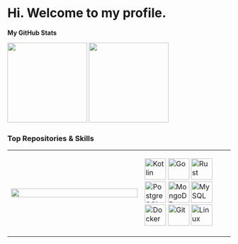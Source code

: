 Hi. [](https://user-images.githubusercontent.com/18350557/176309783-0785949b-9127-417c-8b55-ab5a4333674e.gif)Welcome to my profile.
=============================================================================================================================
<b>My GitHub Stats</b>
<div>
    <img height="180em" src="https://github-readme-stats-silk-delta-92.vercel.app/api?username=koliy82&show_icons=true&theme=radical&include_all_commits=true&count_private=true"/>
    <img height="180em" src="https://github-readme-stats-silk-delta-92.vercel.app/api/top-langs/?username=koliy82&layout=compact&count_private=true&theme=radical&exclude_repo=github-readme-stats&hide=jupyter%20notebook,pascal,CMake"/>
</div>

### Top Repositories & Skills
<table width="100%">
    <tr>
        <td width="60%">
            <a href="https://github.com/koliy82/go_tg_bot" align="left"><img align="left" width="100%" src="https://github-readme-stats-silk-delta-92.vercel.app/api/pin/?username=koliy82&repo=go_tg_bot&title_color=0891b2&text_color=ffffff&icon_color=0891b2&bg_color=1c1917&hide_border=true&locale=en" /></a>
        </td>
        <td width="40%">
            <p>
                <a href="https://kotlinlang.org/" target="_blank" rel="noreferrer"><img
                        src="https://raw.githubusercontent.com/danielcranney/readme-generator/main/public/icons/skills/kotlin-colored.svg"
                        width="48" height="48" alt="Kotlin" /></a>
                <a href="https://go.dev/doc/" target="_blank" rel="noreferrer"><img
                        src="https://raw.githubusercontent.com/danielcranney/readme-generator/main/public/icons/skills/go-colored.svg"
                        width="48" height="48" alt="Go" /></a>
                <a href="https://www.rust-lang.org/" target="_blank" rel="noreferrer"><img
                        src="https://raw.githubusercontent.com/danielcranney/readme-generator/main/public/icons/skills/rust.svg"
                        width="48" height="48" alt="Rust" /></a>
                <a href="https://www.postgresql.org/" target="_blank" rel="noreferrer"><img
                        src="https://raw.githubusercontent.com/danielcranney/readme-generator/main/public/icons/skills/postgresql-colored.svg"
                        width="48" height="48" alt="PostgreSQL" /></a>
                <a href="https://www.mongodb.com/" target="_blank" rel="noreferrer"><img
                        src="https://raw.githubusercontent.com/danielcranney/readme-generator/main/public/icons/skills/mongodb-colored.svg"
                        width="48" height="48" alt="MongoDB" /></a>
                <a href="https://www.mysql.com/" target="_blank" rel="noreferrer"><img
                        src="https://raw.githubusercontent.com/danielcranney/readme-generator/main/public/icons/skills/mysql-colored.svg"
                        width="48" height="48" alt="MySQL" /></a>
                <a href="https://www.docker.com/" target="_blank" rel="noreferrer"><img
                    src="https://raw.githubusercontent.com/danielcranney/readme-generator/main/public/icons/skills/docker-colored.svg"
                    width="48" height="48" alt="Docker" /></a>
                <a href="https://git-scm.com/" target="_blank" rel="noreferrer"><img
                    src="https://raw.githubusercontent.com/danielcranney/readme-generator/main/public/icons/skills/git-colored.svg"
                    width="48" height="48" alt="Git" /></a>
                <a href="https://www.linux.org" target="_blank" rel="noreferrer"><img
                        src="https://raw.githubusercontent.com/danielcranney/readme-generator/main/public/icons/skills/linux-colored.svg"
                        width="48" height="48" alt="Linux" /></a>
            </p>
        </td>
    </tr>
  </table>